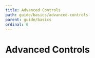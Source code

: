 ```yaml
---
title: Advanced Controls
path: guide/basics/advanced-controls
parent: guide/basics
ordinal: 6
---
```

# Advanced Controls

<div pbl-example-view="pbl-advanced-controls-example"></div>
